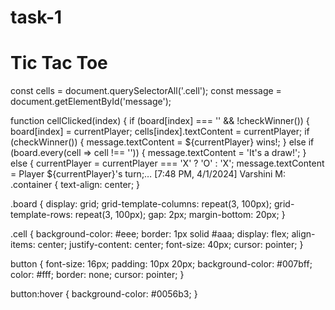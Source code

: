 # task-1
<html lang="en">
<head>
<meta charset="UTF-8">
<meta name="viewport" content="width=device-width, initial-scale=1.0">
<title>Tic Tac Toe</title>
<link rel="stylesheet" type="text/css" href="styles.css">
</head>
<body>
<div class="container">
  <h1>Tic Tac Toe</h1>
  <div id="board" class="board">
    <div class="cell" onclick="cellClicked(0)"></div>
    <div class="cell" onclick="cellClicked(1)"></div>
    <div class="cell" onclick="cellClicked(2)"></div>
    <div class="cell" onclick="cellClicked(3)"></div>
    <div class="cell" onclick="cellClicked(4)"></div>
    <div class="cell" onclick="cellClicked(5)"></div>
    <div class="cell" onclick="cellClicked(6)"></div>
    <div class="cell" onclick="cellClicked(7)"></div>
    <div class="cell" …
[7:47 PM, 4/1/2024] Varshini M: let currentPlayer = 'X';
let board = ['', '', '', '', '', '', '', '', ''];
const winningCombos = [
  [0, 1, 2],
  [3, 4, 5],
  [6, 7, 8],
  [0, 3, 6],
  [1, 4, 7],
  [2, 5, 8],
  [0, 4, 8],
  [2, 4, 6]
];

const cells = document.querySelectorAll('.cell');
const message = document.getElementById('message');

function cellClicked(index) {
  if (board[index] === '' && !checkWinner()) {
    board[index] = currentPlayer;
    cells[index].textContent = currentPlayer;
    if (checkWinner()) {
      message.textContent = ${currentPlayer} wins!;
    } else if (board.every(cell => cell !== '')) {
      message.textContent = 'It\'s a draw!';
    } else {
      currentPlayer = currentPlayer === 'X' ? 'O' : 'X';
      message.textContent = Player ${currentPlayer}'s turn;…
[7:48 PM, 4/1/2024] Varshini M: .container {
  text-align: center;
}

.board {
  display: grid;
  grid-template-columns: repeat(3, 100px);
  grid-template-rows: repeat(3, 100px);
  gap: 2px;
  margin-bottom: 20px;
}

.cell {
  background-color: #eee;
  border: 1px solid #aaa;
  display: flex;
  align-items: center;
  justify-content: center;
  font-size: 40px;
  cursor: pointer;
}

button {
  font-size: 16px;
  padding: 10px 20px;
  background-color: #007bff;
  color: #fff;
  border: none;
  cursor: pointer;
}

button:hover {
  background-color: #0056b3;
}
